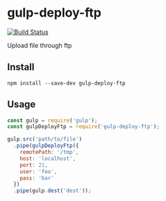 # gulp-deploy-ftp

[![Build Status](https://travis-ci.org/fatelei/gulp-deploy-ftp.svg?branch=master)](https://travis-ci.org/fatelei/gulp-deploy-ftp)

Upload file through ftp

## Install

```Shell
npm install --save-dev gulp-deploy-ftp
```

## Usage

```JavaScript
const gulp = require('gulp');
const gulpDeployFtp = require('gulp-deploy-ftp');

gulp.src('path/to/file')
  .pipe(gulpDeployFtp({
    remotePath: '/tmp',
    host: 'localhost',
    port: 21,
    user: 'foo',
    pass: 'bar'
  })
  .pipe(gulp.dest('dest'));
```
